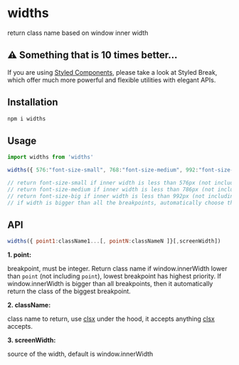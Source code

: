 # widths

return class name based on window inner width

## ⚠️ Something that is 10 times better...

If you are using [Styled Components](https://www.npmjs.com/package/styled-components), please take a look at Styled Break, which offer much more powerful and flexible utilities with elegant APIs.

## Installation

```bash
npm i widths
```

## Usage

```js
import widths from 'widths'

widths({ 576:"font-size-small", 768:"font-size-medium", 992:"font-size-big" },window.innerWidth)

// return font-size-small if inner width is less than 576px (not including 576)
// return font-size-medium if inner width is less than 786px (not including 786)
// return font-size-big if inner width is less than 992px (not including 992)
// if width is bigger than all the breakpoints, automatically choose the largest breakpoint class name, eg if inner width is 1200px, return font-size-big

```

## API

```js
widths({ point1:className1...[, pointN:classNameN ]}[,screenWidth])
```

**1. point:**  

breakpoint, must be integer. Return class name if window.innerWidth lower than `point` (not including `point`), lowest breakpoint has highest priority. If window.innerWidth is bigger than all breakpoints, then it automatically return the class of the biggest breakpoint.

**2. className:**

class name to return, use [clsx](https://www.npmjs.com/package/clsx) under the hood, it accepts anything [clsx](https://www.npmjs.com/package/clsx) accepts.

**3. screenWidth:**

source of the width, default is window.innerWidth
